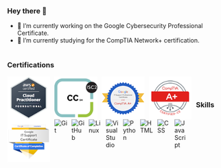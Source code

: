 ### Hey there 👋

- 🔭 I’m currently working on the Google Cybersecurity Professional Certificate.
- 🌱 I’m currently studying for the CompTIA Network+ certification.


#
### Certifications
<a href="https://www.credly.com/badges/b6aadd2c-3048-441d-aa6c-99a459aea1e7/" target="_blank"><img align="left" alt="Git" height="100px" style="padding-right:10px;" src="https://github.com/ChristopherJack/certifications/blob/main/aws-certified-cloud-practitioner.png" /></a>
<a href="https://www.credly.com/badges/72f892bc-ef2a-404d-b79c-d7df974c3bc7/" target="_blank"><img align="left" alt="Git" height="100px" style="padding-right:10px;" src="https://github.com/ChristopherJack/certifications/blob/main/certified-in-cybersecurity-cc.png" /></a>
<a href="https://www.credly.com/badges/76c90b18-94b8-4119-956c-a3da451f43d1/" target="_blank"><img align="left" alt="Git" height="100px" style="padding-right:10px;" src="https://github.com/ChristopherJack/certifications/blob/main/google-comptia-dual-credential.png" /></a>
<a href="https://www.credly.com/badges/074f3482-17bd-4e52-9768-af0665c9c21e/" target="_blank"><img align="left" alt="Git" height="100px" style="padding-right:10px;" src="https://github.com/ChristopherJack/certifications/blob/main/comptia-a-ce-certification.png" /></a>
<a href="https://www.credly.com/badges/a9953131-ea36-46a8-893f-5548d69d2000/" target="_blank"><img align="left" alt="Git" height="100px" style="padding-right:10px;" src="https://github.com/ChristopherJack/certifications/blob/main/google-it-support-professional-certificate.1.png" /></a>
<br>

#
### Skills
<img align="left" alt="Git" width="30px" style="padding-right:10px;" src="https://cdn.jsdelivr.net/gh/devicons/devicon/icons/git/git-original.svg" />
<img align="left" alt="GitHub" width="30px" style="padding-right:10px;" src="https://cdn.jsdelivr.net/gh/devicons/devicon/icons/github/github-original.svg" />
<img align="left" alt="Linux" width="30px" style="padding-right:10px;" 
src="https://cdn.jsdelivr.net/gh/devicons/devicon/icons/linux/linux-original.svg" />
<img align="left" alt="VisualStudio" width="30px" style="padding-right:10px;"
src="https://cdn.jsdelivr.net/gh/devicons/devicon/icons/visualstudio/visualstudio-plain.svg" />
<img align="left" alt="Python" width="30px" style="padding-right:10px;" src="https://cdn.jsdelivr.net/gh/devicons/devicon/icons/python/python-plain.svg" />
<img align="left" alt="HTML" width="30px" style="padding-right:10px;" src="https://cdn.jsdelivr.net/gh/devicons/devicon/icons/html5/html5-plain.svg" />
<img align="left" alt="CSS" width="30px" style="padding-right:10px;" src="https://cdn.jsdelivr.net/gh/devicons/devicon/icons/css3/css3-plain.svg" />
<img align="left" alt="JavaScript" width="30px" style="padding-right:10px;" src="https://cdn.jsdelivr.net/gh/devicons/devicon/icons/javascript/javascript-plain.svg" />
<!--
<img align="left" alt="React" width="30px" style="padding-right:10px;" src="https://cdn.jsdelivr.net/gh/devicons/devicon/icons/react/react-original.svg" />
<img align="left" alt="NodeJS" width="30px" style="padding-right:10px;" src="https://cdn.jsdelivr.net/gh/devicons/devicon/icons/nodejs/nodejs-original.svg" />
-->
<br>
<!--
[![Christopher's GitHub stats-Dark](https://github-readme-stats.vercel.app/api?username=christopherjack&show_icons=true&theme=dark#gh-dark-mode-only)](https://github.com/christopherjack/github-readme-stats#gh-dark-mode-only)
[![Christopher's GitHub stats-Light](https://github-readme-stats.vercel.app/api?username=christopherjack&show_icons=true&theme=default#gh-light-mode-only)](https://github.com/christopherjack/github-readme-stats#gh-light-mode-only)
-->



